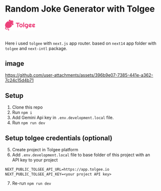 # Random Joke Generator with Tolgee
[<img src="https://raw.githubusercontent.com/tolgee/documentation/main/tolgee_logo_text.svg" alt="Tolgee" width="100" />](https://tolgee.io)


##
Here i used `tolgee` with `next.js` app router.
based on `next14` app folder with `tolgee` and `next-intl` package.

## image
https://github.com/user-attachments/assets/396b9e07-7385-441e-a362-7c24c15d4b71
## Setup

1. Clone this repo
2. Run `npm i`
3. Add Gemini Api key in `.env.development.local` file.
4. Run `npm run dev`

## Setup tolgee credentials (optional)

5. Create project in Tolgee platform
6. Add `.env.development.local` file to base folder of this project with an API key to your project

```
NEXT_PUBLIC_TOLGEE_API_URL=https://app.tolgee.io
NEXT_PUBLIC_TOLGEE_API_KEY=<your project API key>
```

7. Re-run `npm run dev`
